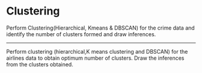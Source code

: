 # Clustering

Perform Clustering(Hierarchical, Kmeans & DBSCAN) for the crime data and identify the number of clusters formed and draw inferences.

******************************************************************************************************************************************************************************

Perform clustering (hierarchical,K means clustering and DBSCAN) for the airlines data to obtain optimum number of clusters. 
Draw the inferences from the clusters obtained.
